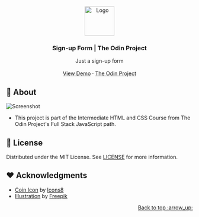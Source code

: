 <a name="readme-top"></a>

<!-- PROJECT LOGO -->
<br />
<div align="center">
  <a href="https://adrianogtl.github.io/scrimba-counter/">
    <img src="images/icon96.png" alt="Logo" width="80" height="80">
  </a>

<h3 align="center">Sign-up Form | The Odin Project</h3>

  <p align="center">
  Just a sign-up form
    <br />
    <br />
    <a href="https://adrianogtl.github.io/top-sign-up-form/">View Demo</a>
    ·
    <a href="https://www.theodinproject.com/">The Odin Project</a>
  </p>
</div>

## :dart: About

![Screenshot][SCREENSHOT_PATH]

- This project is part of the Intermediate HTML and CSS Course from The Odin Project's Full Stack JavaScript path.

## :memo: License

Distributed under the MIT License. See [LICENSE](license) for more information.

## :heart: Acknowledgments

- [Coin Icon][COIN_ICON_URL] by [Icons8][ICONS8_URL]
- [Illustration][ILLUSTRATION_URL] by [Freepik][FREEPIK_URL]

<p align="right"><a href="#readme-top">Back to top :arrow_up: </a></p>

[SCREENSHOT_PATH]: images/screenshot.png
[COIN_ICON_URL]: https://icons8.com/icon/sPBQkuep9vDA/dollar-coin
[ICONS8_URL]: https://icons8.com
[ILLUSTRATION_URL]: https://www.freepik.com/free-vector/flat-design-reseller-illustration_28731511.htm
[FREEPIK_URL]: https://www.freepik.com
